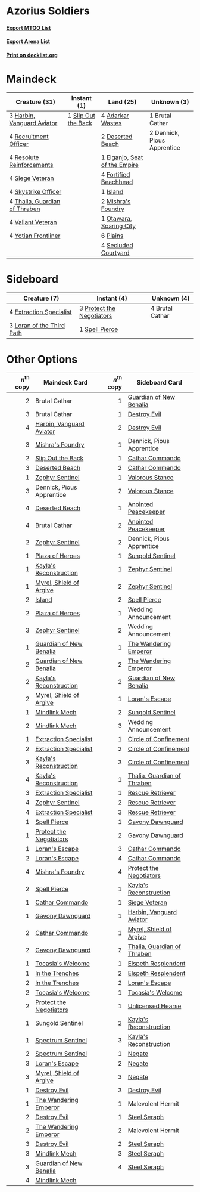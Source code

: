 # Azorius Soldiers

#### [Export MTGO List](../collection/Azorius%20Soldiers/Azorius%20Soldiers.txt)
#### [Export Arena List](../collection/Azorius%20Soldiers/Azorius%20Soldiers_arena.txt)
#### [Print on decklist.org](http://decklist.org/?deckmain=4%09Adarkar%20Wastes%0A1%09Brutal%20Cathar%0A2%09Dennick,%20Pious%20Apprentice%0A2%09Deserted%20Beach%0A1%09Eiganjo,%20Seat%20of%20the%20Empire%0A4%09Fortified%20Beachhead%0A3%09Harbin,%20Vanguard%20Aviator%0A1%09Island%0A2%09Mishra's%20Foundry%0A1%09Otawara,%20Soaring%20City%0A6%09Plains%0A4%09Recruitment%20Officer%0A4%09Resolute%20Reinforcements%0A4%09Secluded%20Courtyard%0A4%09Siege%20Veteran%0A4%09Skystrike%20Officer%0A1%09Slip%20Out%20the%20Back%0A4%09Thalia,%20Guardian%20of%20Thraben%0A4%09Valiant%20Veteran%0A4%09Yotian%20Frontliner&deckside=4%09Brutal%20Cathar%0A4%09Extraction%20Specialist%0A3%09Loran%20of%20the%20Third%20Path%0A3%09Protect%20the%20Negotiators%0A1%09Spell%20Pierce)
# Maindeck

|                                             Creature (31)                                              |                                         Instant (1)                                          |                                               Land (25)                                                |        Unknown (3)        |
|--------------------------------------------------------------------------------------------------------|----------------------------------------------------------------------------------------------|--------------------------------------------------------------------------------------------------------|---------------------------|
|3 [Harbin, Vanguard Aviator](http://gatherer.wizards.com/Pages/Card/Details.aspx?multiverseid=583795)   |1 [Slip Out the Back](http://gatherer.wizards.com/Pages/Card/Details.aspx?multiverseid=555263)|4 [Adarkar Wastes](http://gatherer.wizards.com/Pages/Card/Details.aspx?multiverseid=129458)             |1 Brutal Cathar            |
|4 [Recruitment Officer](http://gatherer.wizards.com/Pages/Card/Details.aspx?multiverseid=583608)        |                                                                                              |2 [Deserted Beach](http://gatherer.wizards.com/Pages/Card/Details.aspx?multiverseid=535058)             |2 Dennick, Pious Apprentice|
|4 [Resolute Reinforcements](http://gatherer.wizards.com/Pages/Card/Details.aspx?multiverseid=574509)    |                                                                                              |1 [Eiganjo, Seat of the Empire](http://gatherer.wizards.com/Pages/Card/Details.aspx?multiverseid=548581)|                           |
|4 [Siege Veteran](http://gatherer.wizards.com/Pages/Card/Details.aspx?multiverseid=583610)              |                                                                                              |4 [Fortified Beachhead](http://gatherer.wizards.com/Pages/Card/Details.aspx?multiverseid=583841)        |                           |
|4 [Skystrike Officer](http://gatherer.wizards.com/Pages/Card/Details.aspx?multiverseid=583647)          |                                                                                              |1 [Island](http://gatherer.wizards.com/Pages/Card/Details.aspx?multiverseid=439857)                     |                           |
|4 [Thalia, Guardian of Thraben](http://gatherer.wizards.com/Pages/Card/Details.aspx?multiverseid=442025)|                                                                                              |2 [Mishra's Foundry](http://gatherer.wizards.com/Pages/Card/Details.aspx?multiverseid=583844)           |                           |
|4 [Valiant Veteran](http://gatherer.wizards.com/Pages/Card/Details.aspx?multiverseid=574518)            |                                                                                              |1 [Otawara, Soaring City](http://gatherer.wizards.com/Pages/Card/Details.aspx?multiverseid=548584)      |                           |
|4 [Yotian Frontliner](http://gatherer.wizards.com/Pages/Card/Details.aspx?multiverseid=583627)          |                                                                                              |6 [Plains](http://gatherer.wizards.com/Pages/Card/Details.aspx?multiverseid=439856)                     |                           |
|                                                                                                        |                                                                                              |4 [Secluded Courtyard](http://gatherer.wizards.com/Pages/Card/Details.aspx?multiverseid=548588)         |                           |


# Sideboard

|                                            Creature (7)                                            |                                            Instant (4)                                             |  Unknown (4)  |
|----------------------------------------------------------------------------------------------------|----------------------------------------------------------------------------------------------------|---------------|
|4 [Extraction Specialist](http://gatherer.wizards.com/Pages/Card/Details.aspx?multiverseid=555213)  |3 [Protect the Negotiators](http://gatherer.wizards.com/Pages/Card/Details.aspx?multiverseid=574542)|4 Brutal Cathar|
|3 [Loran of the Third Path](http://gatherer.wizards.com/Pages/Card/Details.aspx?multiverseid=583597)|1 [Spell Pierce](http://gatherer.wizards.com/Pages/Card/Details.aspx?multiverseid=425876)           |               |


# Other Options

|*n*<sup>th</sup> copy|                                           Maindeck Card                                           |*n*<sup>th</sup> copy|                                            Sideboard Card                                            |
|--------------------:|---------------------------------------------------------------------------------------------------|--------------------:|------------------------------------------------------------------------------------------------------|
|                    2|Brutal Cathar                                                                                      |                    1|[Guardian of New Benalia](http://gatherer.wizards.com/Pages/Card/Details.aspx?multiverseid=574499)    |
|                    3|Brutal Cathar                                                                                      |                    1|[Destroy Evil](http://gatherer.wizards.com/Pages/Card/Details.aspx?multiverseid=574497)               |
|                    4|[Harbin, Vanguard Aviator](http://gatherer.wizards.com/Pages/Card/Details.aspx?multiverseid=583795)|                    2|[Destroy Evil](http://gatherer.wizards.com/Pages/Card/Details.aspx?multiverseid=574497)               |
|                    3|[Mishra's Foundry](http://gatherer.wizards.com/Pages/Card/Details.aspx?multiverseid=583844)        |                    1|Dennick, Pious Apprentice                                                                             |
|                    2|[Slip Out the Back](http://gatherer.wizards.com/Pages/Card/Details.aspx?multiverseid=555263)       |                    1|[Cathar Commando](http://gatherer.wizards.com/Pages/Card/Details.aspx?multiverseid=534764)            |
|                    3|[Deserted Beach](http://gatherer.wizards.com/Pages/Card/Details.aspx?multiverseid=535058)          |                    2|[Cathar Commando](http://gatherer.wizards.com/Pages/Card/Details.aspx?multiverseid=534764)            |
|                    1|[Zephyr Sentinel](http://gatherer.wizards.com/Pages/Card/Details.aspx?multiverseid=583659)         |                    1|[Valorous Stance](http://gatherer.wizards.com/Pages/Card/Details.aspx?multiverseid=391950)            |
|                    3|Dennick, Pious Apprentice                                                                          |                    2|[Valorous Stance](http://gatherer.wizards.com/Pages/Card/Details.aspx?multiverseid=391950)            |
|                    4|[Deserted Beach](http://gatherer.wizards.com/Pages/Card/Details.aspx?multiverseid=535058)          |                    1|[Anointed Peacekeeper](http://gatherer.wizards.com/Pages/Card/Details.aspx?multiverseid=574482)       |
|                    4|Brutal Cathar                                                                                      |                    2|[Anointed Peacekeeper](http://gatherer.wizards.com/Pages/Card/Details.aspx?multiverseid=574482)       |
|                    2|[Zephyr Sentinel](http://gatherer.wizards.com/Pages/Card/Details.aspx?multiverseid=583659)         |                    2|Dennick, Pious Apprentice                                                                             |
|                    1|[Plaza of Heroes](http://gatherer.wizards.com/Pages/Card/Details.aspx?multiverseid=574732)         |                    1|[Sungold Sentinel](http://gatherer.wizards.com/Pages/Card/Details.aspx?multiverseid=534795)           |
|                    1|[Kayla's Reconstruction](http://gatherer.wizards.com/Pages/Card/Details.aspx?multiverseid=583595)  |                    1|[Zephyr Sentinel](http://gatherer.wizards.com/Pages/Card/Details.aspx?multiverseid=583659)            |
|                    1|[Myrel, Shield of Argive](http://gatherer.wizards.com/Pages/Card/Details.aspx?multiverseid=583603) |                    2|[Zephyr Sentinel](http://gatherer.wizards.com/Pages/Card/Details.aspx?multiverseid=583659)            |
|                    2|[Island](http://gatherer.wizards.com/Pages/Card/Details.aspx?multiverseid=439857)                  |                    2|[Spell Pierce](http://gatherer.wizards.com/Pages/Card/Details.aspx?multiverseid=425876)               |
|                    2|[Plaza of Heroes](http://gatherer.wizards.com/Pages/Card/Details.aspx?multiverseid=574732)         |                    1|Wedding Announcement                                                                                  |
|                    3|[Zephyr Sentinel](http://gatherer.wizards.com/Pages/Card/Details.aspx?multiverseid=583659)         |                    2|Wedding Announcement                                                                                  |
|                    1|[Guardian of New Benalia](http://gatherer.wizards.com/Pages/Card/Details.aspx?multiverseid=574499) |                    1|[The Wandering Emperor](http://gatherer.wizards.com/Pages/Card/Details.aspx?multiverseid=548337)      |
|                    2|[Guardian of New Benalia](http://gatherer.wizards.com/Pages/Card/Details.aspx?multiverseid=574499) |                    2|[The Wandering Emperor](http://gatherer.wizards.com/Pages/Card/Details.aspx?multiverseid=548337)      |
|                    2|[Kayla's Reconstruction](http://gatherer.wizards.com/Pages/Card/Details.aspx?multiverseid=583595)  |                    2|[Guardian of New Benalia](http://gatherer.wizards.com/Pages/Card/Details.aspx?multiverseid=574499)    |
|                    2|[Myrel, Shield of Argive](http://gatherer.wizards.com/Pages/Card/Details.aspx?multiverseid=583603) |                    1|[Loran's Escape](http://gatherer.wizards.com/Pages/Card/Details.aspx?multiverseid=583599)             |
|                    1|[Mindlink Mech](http://gatherer.wizards.com/Pages/Card/Details.aspx?multiverseid=548359)           |                    2|[Sungold Sentinel](http://gatherer.wizards.com/Pages/Card/Details.aspx?multiverseid=534795)           |
|                    2|[Mindlink Mech](http://gatherer.wizards.com/Pages/Card/Details.aspx?multiverseid=548359)           |                    3|Wedding Announcement                                                                                  |
|                    1|[Extraction Specialist](http://gatherer.wizards.com/Pages/Card/Details.aspx?multiverseid=555213)   |                    1|[Circle of Confinement](http://gatherer.wizards.com/Pages/Card/Details.aspx?multiverseid=540834)      |
|                    2|[Extraction Specialist](http://gatherer.wizards.com/Pages/Card/Details.aspx?multiverseid=555213)   |                    2|[Circle of Confinement](http://gatherer.wizards.com/Pages/Card/Details.aspx?multiverseid=540834)      |
|                    3|[Kayla's Reconstruction](http://gatherer.wizards.com/Pages/Card/Details.aspx?multiverseid=583595)  |                    3|[Circle of Confinement](http://gatherer.wizards.com/Pages/Card/Details.aspx?multiverseid=540834)      |
|                    4|[Kayla's Reconstruction](http://gatherer.wizards.com/Pages/Card/Details.aspx?multiverseid=583595)  |                    1|[Thalia, Guardian of Thraben](http://gatherer.wizards.com/Pages/Card/Details.aspx?multiverseid=442025)|
|                    3|[Extraction Specialist](http://gatherer.wizards.com/Pages/Card/Details.aspx?multiverseid=555213)   |                    1|[Rescue Retriever](http://gatherer.wizards.com/Pages/Card/Details.aspx?multiverseid=586143)           |
|                    4|[Zephyr Sentinel](http://gatherer.wizards.com/Pages/Card/Details.aspx?multiverseid=583659)         |                    2|[Rescue Retriever](http://gatherer.wizards.com/Pages/Card/Details.aspx?multiverseid=586143)           |
|                    4|[Extraction Specialist](http://gatherer.wizards.com/Pages/Card/Details.aspx?multiverseid=555213)   |                    3|[Rescue Retriever](http://gatherer.wizards.com/Pages/Card/Details.aspx?multiverseid=586143)           |
|                    1|[Spell Pierce](http://gatherer.wizards.com/Pages/Card/Details.aspx?multiverseid=425876)            |                    1|[Gavony Dawnguard](http://gatherer.wizards.com/Pages/Card/Details.aspx?multiverseid=534776)           |
|                    1|[Protect the Negotiators](http://gatherer.wizards.com/Pages/Card/Details.aspx?multiverseid=574542) |                    2|[Gavony Dawnguard](http://gatherer.wizards.com/Pages/Card/Details.aspx?multiverseid=534776)           |
|                    1|[Loran's Escape](http://gatherer.wizards.com/Pages/Card/Details.aspx?multiverseid=583599)          |                    3|[Cathar Commando](http://gatherer.wizards.com/Pages/Card/Details.aspx?multiverseid=534764)            |
|                    2|[Loran's Escape](http://gatherer.wizards.com/Pages/Card/Details.aspx?multiverseid=583599)          |                    4|[Cathar Commando](http://gatherer.wizards.com/Pages/Card/Details.aspx?multiverseid=534764)            |
|                    4|[Mishra's Foundry](http://gatherer.wizards.com/Pages/Card/Details.aspx?multiverseid=583844)        |                    4|[Protect the Negotiators](http://gatherer.wizards.com/Pages/Card/Details.aspx?multiverseid=574542)    |
|                    2|[Spell Pierce](http://gatherer.wizards.com/Pages/Card/Details.aspx?multiverseid=425876)            |                    1|[Kayla's Reconstruction](http://gatherer.wizards.com/Pages/Card/Details.aspx?multiverseid=583595)     |
|                    1|[Cathar Commando](http://gatherer.wizards.com/Pages/Card/Details.aspx?multiverseid=534764)         |                    1|[Siege Veteran](http://gatherer.wizards.com/Pages/Card/Details.aspx?multiverseid=583610)              |
|                    1|[Gavony Dawnguard](http://gatherer.wizards.com/Pages/Card/Details.aspx?multiverseid=534776)        |                    1|[Harbin, Vanguard Aviator](http://gatherer.wizards.com/Pages/Card/Details.aspx?multiverseid=583795)   |
|                    2|[Cathar Commando](http://gatherer.wizards.com/Pages/Card/Details.aspx?multiverseid=534764)         |                    1|[Myrel, Shield of Argive](http://gatherer.wizards.com/Pages/Card/Details.aspx?multiverseid=583603)    |
|                    2|[Gavony Dawnguard](http://gatherer.wizards.com/Pages/Card/Details.aspx?multiverseid=534776)        |                    2|[Thalia, Guardian of Thraben](http://gatherer.wizards.com/Pages/Card/Details.aspx?multiverseid=442025)|
|                    1|[Tocasia's Welcome](http://gatherer.wizards.com/Pages/Card/Details.aspx?multiverseid=583615)       |                    1|[Elspeth Resplendent](http://gatherer.wizards.com/Pages/Card/Details.aspx?multiverseid=555212)        |
|                    1|[In the Trenches](http://gatherer.wizards.com/Pages/Card/Details.aspx?multiverseid=583593)         |                    2|[Elspeth Resplendent](http://gatherer.wizards.com/Pages/Card/Details.aspx?multiverseid=555212)        |
|                    2|[In the Trenches](http://gatherer.wizards.com/Pages/Card/Details.aspx?multiverseid=583593)         |                    2|[Loran's Escape](http://gatherer.wizards.com/Pages/Card/Details.aspx?multiverseid=583599)             |
|                    2|[Tocasia's Welcome](http://gatherer.wizards.com/Pages/Card/Details.aspx?multiverseid=583615)       |                    1|[Tocasia's Welcome](http://gatherer.wizards.com/Pages/Card/Details.aspx?multiverseid=583615)          |
|                    2|[Protect the Negotiators](http://gatherer.wizards.com/Pages/Card/Details.aspx?multiverseid=574542) |                    1|[Unlicensed Hearse](http://gatherer.wizards.com/Pages/Card/Details.aspx?multiverseid=555447)          |
|                    1|[Sungold Sentinel](http://gatherer.wizards.com/Pages/Card/Details.aspx?multiverseid=534795)        |                    2|[Kayla's Reconstruction](http://gatherer.wizards.com/Pages/Card/Details.aspx?multiverseid=583595)     |
|                    1|[Spectrum Sentinel](http://gatherer.wizards.com/Pages/Card/Details.aspx?multiverseid=583824)       |                    3|[Kayla's Reconstruction](http://gatherer.wizards.com/Pages/Card/Details.aspx?multiverseid=583595)     |
|                    2|[Spectrum Sentinel](http://gatherer.wizards.com/Pages/Card/Details.aspx?multiverseid=583824)       |                    1|[Negate](http://gatherer.wizards.com/Pages/Card/Details.aspx?multiverseid=423707)                     |
|                    3|[Loran's Escape](http://gatherer.wizards.com/Pages/Card/Details.aspx?multiverseid=583599)          |                    2|[Negate](http://gatherer.wizards.com/Pages/Card/Details.aspx?multiverseid=423707)                     |
|                    3|[Myrel, Shield of Argive](http://gatherer.wizards.com/Pages/Card/Details.aspx?multiverseid=583603) |                    3|[Negate](http://gatherer.wizards.com/Pages/Card/Details.aspx?multiverseid=423707)                     |
|                    1|[Destroy Evil](http://gatherer.wizards.com/Pages/Card/Details.aspx?multiverseid=574497)            |                    3|[Destroy Evil](http://gatherer.wizards.com/Pages/Card/Details.aspx?multiverseid=574497)               |
|                    1|[The Wandering Emperor](http://gatherer.wizards.com/Pages/Card/Details.aspx?multiverseid=548337)   |                    1|Malevolent Hermit                                                                                     |
|                    2|[Destroy Evil](http://gatherer.wizards.com/Pages/Card/Details.aspx?multiverseid=574497)            |                    1|[Steel Seraph](http://gatherer.wizards.com/Pages/Card/Details.aspx?multiverseid=583623)               |
|                    2|[The Wandering Emperor](http://gatherer.wizards.com/Pages/Card/Details.aspx?multiverseid=548337)   |                    2|Malevolent Hermit                                                                                     |
|                    3|[Destroy Evil](http://gatherer.wizards.com/Pages/Card/Details.aspx?multiverseid=574497)            |                    2|[Steel Seraph](http://gatherer.wizards.com/Pages/Card/Details.aspx?multiverseid=583623)               |
|                    3|[Mindlink Mech](http://gatherer.wizards.com/Pages/Card/Details.aspx?multiverseid=548359)           |                    3|[Steel Seraph](http://gatherer.wizards.com/Pages/Card/Details.aspx?multiverseid=583623)               |
|                    3|[Guardian of New Benalia](http://gatherer.wizards.com/Pages/Card/Details.aspx?multiverseid=574499) |                    4|[Steel Seraph](http://gatherer.wizards.com/Pages/Card/Details.aspx?multiverseid=583623)               |
|                    4|[Mindlink Mech](http://gatherer.wizards.com/Pages/Card/Details.aspx?multiverseid=548359)           |                     |                                                                                                      |

